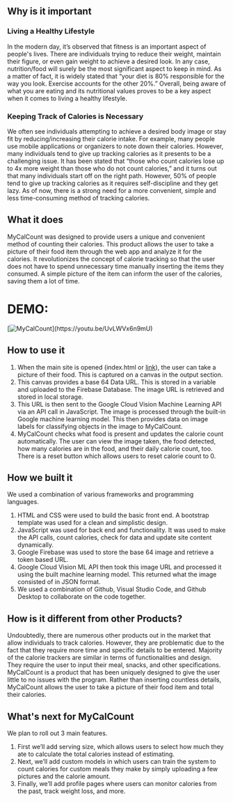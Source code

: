 ## Why is it important
### Living a Healthy Lifestyle
In the modern day, it’s observed that fitness is an important aspect of people's lives. There are individuals trying to reduce their weight, maintain their figure, or even gain weight to achieve a desired look. In any case, nutrition/food will surely be the most significant aspect to keep in mind. As a matter of fact, it is widely stated that “your diet is 80% responsible for the way you look. Exercise accounts for the other 20%.” Overall, being aware of what you are eating and its nutritional values proves to be a key aspect when it comes to living a healthy lifestyle. 
 
### Keeping Track of Calories is Necessary
We often see individuals attempting to achieve a desired body image or stay fit by reducing/increasing their calorie intake. For example, many people use mobile applications or organizers to note down their calories. However, many individuals tend to give up tracking calories as it presents to be a challenging issue. It has been stated that “those who count calories lose up to 4x more weight than those who do not count calories,” and it turns out that many individuals start off on the right path. However, 50% of people tend to give up tracking calories as it requires self-discipline and they get lazy. As of now, there is a strong need for a more convenient, simple and less time-consuming method of tracking calories.

## What it does
MyCalCount was designed to provide users a unique and convenient method of counting their calories. This product allows the user to take a picture of their food item through the web app and analyze it for the calories. It revolutionizes the concept of calorie tracking so that the user does not have to spend unnecessary time manually inserting the items they consumed. A simple picture of the item can inform the user of the calories, saving them a lot of time.

# DEMO:
[![MyCalCount]([https://img.youtube.com/vi/StTqXEQ2l-Y/0.jpg](https://user-images.githubusercontent.com/39176231/220418206-988b0dff-32f5-40d0-bda1-a5dca9037d2d.png))](https://youtu.be/UvLWVx6n9mU)



## How to use it
1. When the main site is opened (index.html or [link](https://mycalcount.netlify.app)), the user can take a picture of their food. This is captured on a canvas in the output section.
2. This canvas provides a base 64 Data URL. This is stored in a variable and uploaded to the Firebase Database. The image URL is retrieved and stored in local storage.
3. This URL is then sent to the Google Cloud Vision Machine Learning API via an API call in JavaScript.
The image is processed through the built-in Google machine learning model. This then provides data on image labels for classifying objects in the image to MyCalCount.
4. MyCalCount checks what food is present and updates the calorie count automatically. The user can view the image taken, the food detected, how many calories are in the food, and their daily calorie count, too. There is a reset button which allows users to reset calorie count to 0.

## How we built it
We used a combination of various frameworks and programming languages. 
1. HTML and CSS were used to build the basic front end. A bootstrap template was used for a clean and simplistic design. 
2. JavaScript was used for back end and functionality. It was used to make the API calls, count calories, check for data and update site content dynamically. 
3. Google Firebase was used to store the base 64 image and retrieve a token based URL. 
4. Google Cloud Vision ML API then took this image URL and processed it using the built machine learning model. This returned what the image consisted of in JSON format. 
5. We used a combination of Github, Visual Studio Code, and Github Desktop to collaborate on the code together.

## How is it different from other Products?
Undoubtedly, there are numerous other products out in the market that allow individuals to track calories. However, they are problematic due to the fact that they require more time and specific details to be entered. Majority of the calorie trackers are similar in terms of functionalities and design. They require the user to input their meal, snacks, and other specifications. MyCalCount is a product that has been uniquely designed to give the user little to no issues with the program. Rather than inserting countless details, MyCalCount allows the user to take a picture of their food item and total their calories.

## What's next for MyCalCount
We plan to roll out 3 main features. 
1. First we’ll add serving size, which allows users to select how much they ate to calculate the total calories instead of estimating. 
2. Next, we’ll add custom models in which users can train the system to count calories for custom meals they make by simply uploading a few pictures and the calorie amount. 
3. Finally, we’ll add profile pages where users can monitor calories from the past, track weight loss, and more. 
